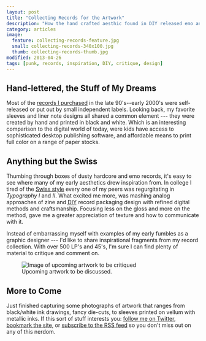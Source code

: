 ```yaml
---
layout: post
title: "Collecting Records for the Artwork"
description: "How the hand crafted aesthic found in DIY released emo and hardcore records started my collecting addiction."
category: articles
image: 
  feature: collecting-records-feature.jpg
  small: collecting-records-340x100.jpg
  thumb: collecting-records-thumb.jpg
modified: 2013-04-26
tags: [punk, records, inspiration, DIY, critique, design]
---
```


## Hand-lettered, the Stuff of My Dreams

Most of the [records I purchased](http://www.recordnerd.com/lists/bleedsapathy) in the late 90's--early 2000's were self-released or put out by small independent labels. Looking back, my favorite sleeves and liner note designs all shared a common element --- they were created by hand and printed in black and white. Which is an interesting comparison to the digital world of today, were kids have access to sophisticated desktop publishing software, and affordable means to print full color on a range of paper stocks.

## Anything but the Swiss

Thumbing through boxes of dusty hardcore and emo records, it's easy to see where many of my early aesthetics drew inspiration from. In college I tired of the [Swiss style](http://en.wikipedia.org/wiki/International_Typographic_Style/ "International Typographic Style") every one of my peers was regurgitating in *Typography I* and *II*. What excited me more, was mashing analog approaches of zine and <abbr title="Do It Yourself">DIY</abbr> record packaging design with refined digital methods and craftsmanship. Focusing less on the gloss and more on the method, gave me a greater appreciation of texture and how to communicate with it.

Instead of embarrassing myself with examples of my early fumbles as a graphic designer --- I'd like to share inspirational fragments from my record collection. With over 500 LP's and 45's, I'm sure I can find plenty of material to critique and comment on.

<figure>
	<img src="{{ site.url }}/images/record-art-teaser-620x217.jpg" alt="Image of upcoming artwork to be critiqued" />
	<figcaption>Upcoming artwork to be discussed.</figcaption>
</figure>

## More to Come

Just finished capturing some photographs of artwork that ranges from black/white ink drawings, fancy die-cuts, to sleeves printed on vellum with metallic inks. If this sort of stuff interests you: [follow me on Twitter](http://twitter.com/mmistakes), [bookmark the site](http://mademistakes.com/ "Bookmark Made Mistakes"), or [subscribe to the RSS feed](http://mademistakes.com/atom.xml) so you don't miss out on any of this nerdom.